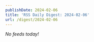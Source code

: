 ```yaml
---
publishDate: 2024-02-06
title: 'RSS Daily Digest: 2024-02-06'
url: /digest/2024-02-06
---
```


_No feeds today!_

